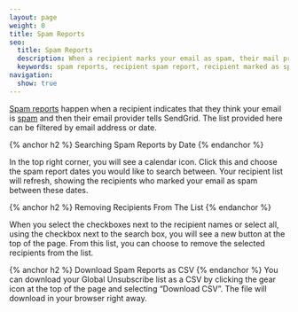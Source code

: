 ```yaml
---
layout: page
weight: 0
title: Spam Reports
seo:
  title: Spam Reports
  description: When a recipient marks your email as spam, their mail provider will let SendGrid know. We will help to prevent you from sending email to this recipient again.
  keywords: spam reports, recipient spam report, recipient marked as spam, spam email report
navigation:
  show: true
---
```


[Spam reports]({{root_url}}/Glossary/spam_reports.html) happen when a recipient indicates that they think your email is [spam]({{root_url}}/Glossary/spam.html) and then their email provider tells SendGrid. The list provided here can be filtered by email address or date. 

{% anchor h2 %}
Searching Spam Reports by Date
{% endanchor %}

In the top right corner, you will see a calendar icon. Click this and choose the spam report dates you would like to search between. Your recipient list will refresh, showing the recipients who marked your email as spam between these dates.

{% anchor h2 %}
Removing Recipients From The List
{% endanchor %}

When you select the checkboxes next to the recipient names or select all, using the checkbox next to the search box, you will see a new button at the top of the page. From this list, you can choose to remove the selected recipients from the list.

{% anchor h2 %}
Download Spam Reports as CSV
{% endanchor %}
You can download your Global Unsubscribe list as a CSV by clicking the gear icon at the top of the page and selecting “Download CSV”. The file will download in your browser right away.
